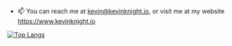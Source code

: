 
- 📫 You can reach me at kevin@kevinknight.io, or visit me at my website https://www.kevinknight.io

<!---
tgodkev/tgodkev is a ✨ special ✨ repository because its `README.md` (this file) appears on your GitHub profile.
You can click the Preview link to take a look at your changes.
--->
[![Top Langs](https://github-readme-stats.vercel.app/api/top-langs/?username=tgodkev&hide=vue,html&layout=large&theme=tokyonight)](https://github.com/tgodkev/github-readme-stats)
